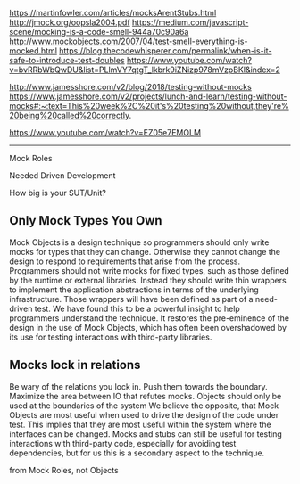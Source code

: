 
https://martinfowler.com/articles/mocksArentStubs.html
http://jmock.org/oopsla2004.pdf
https://medium.com/javascript-scene/mocking-is-a-code-smell-944a70c90a6a
http://www.mockobjects.com/2007/04/test-smell-everything-is-mocked.html
https://blog.thecodewhisperer.com/permalink/when-is-it-safe-to-introduce-test-doubles
https://www.youtube.com/watch?v=bvRRbWbQwDU&list=PLlmVY7qtgT_lkbrk9iZNizp978mVzpBKl&index=2

http://www.jamesshore.com/v2/blog/2018/testing-without-mocks
https://www.jamesshore.com/v2/projects/lunch-and-learn/testing-without-mocks#:~:text=This%20week%2C%20it's%20testing%20without,they're%20being%20called%20correctly.

https://www.youtube.com/watch?v=EZ05e7EMOLM

---

Mock Roles

Needed Driven Development

How big is your SUT/Unit?

## Only Mock Types You Own
Mock Objects is a design technique so programmers should only
write mocks for types that they can change. Otherwise they cannot
change the design to respond to requirements that arise from the
process. Programmers should not write mocks for fixed types,
such as those defined by the runtime or external libraries. Instead
they should write thin wrappers to implement the application
abstractions in terms of the underlying infrastructure. Those
wrappers will have been defined as part of a need-driven test.
We have found this to be a powerful insight to help programmers
understand the technique. It restores the pre-eminence of the
design in the use of Mock Objects, which has often been
overshadowed by its use for testing interactions with third-party
libraries.


## Mocks lock in relations
Be wary of the relations you lock in. Push them towards the boundary.
Maximize the area between IO that refutes mocks.
 Objects should only be used at the boundaries of the system
We believe the opposite, that Mock Objects are most useful when
used to drive the design of the code under test. This implies that
they are most useful within the system where the interfaces can be
changed. Mocks and stubs can still be useful for testing
interactions with third-party code, especially for avoiding test
dependencies, but for us this is a secondary aspect to the
technique.

from Mock Roles, not Objects
